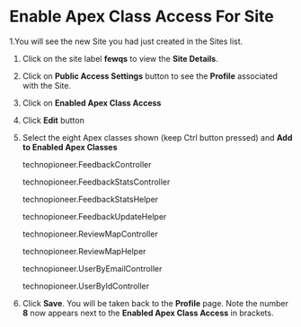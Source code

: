 # Enable Apex Class Access For Site

1.You will see the new Site you had just created in the Sites list.
1. Click on the site label **fewqs** to view the **Site Details**. 
1. Click on **Public Access Settings** button to see the **Profile** associated with the Site.
1. Click on **Enabled Apex Class Access**
1. Click **Edit** button
1. Select the eight Apex classes shown (keep Ctrl button pressed) and **Add to Enabled Apex Classes**

	technopioneer.FeedbackController

	technopioneer.FeedbackStatsController

	technopioneer.FeedbackStatsHelper

	technopioneer.FeedbackUpdateHelper

	technopioneer.ReviewMapController

	technopioneer.ReviewMapHelper

	technopioneer.UserByEmailController

	technopioneer.UserByIdController

1. Click **Save**. You will be taken back to the **Profile** page. Note the number **8** now appears next to the **Enabled Apex Class Access** in brackets.

